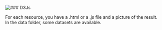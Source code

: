 ![### D3Js]()  

For each resource, you have a .html or a .js file and a picture of the result.  
In the data folder, some datasets are available. 
